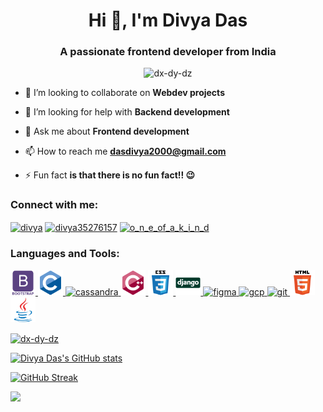 <h1 align="center">Hi 👋, I'm Divya Das</h1>
<h3 align="center">A passionate frontend developer from India</h3>  
   
<p align="center"> <img src="https://komarev.com/ghpvc/?username=dx-dy-dz&label=Profile%20views&color=0e75b6&style=flat" alt="dx-dy-dz" /> </p>    

<!-- - 🌱 I’m currently learning **React.js** -->

- 👯 I’m looking to collaborate on **Webdev projects**

- 🤝 I’m looking for help with **Backend development**

- 💬 Ask me about **Frontend development**  

- 📫 How to reach me **dasdivya2000@gmail.com**

- ⚡ Fun fact **is that there is no fun fact!! 😉**  

<h3 align="left">Connect with me:</h3>
<p align="left">
<a href="https://dev.to/divya" target="blank"><img align="center" src="https://cdn.jsdelivr.net/npm/simple-icons@3.0.1/icons/dev-dot-to.svg" alt="divya" height="30" width="40" /></a>
<a href="https://twitter.com/divya35276157" target="blank"><img align="center" src="https://raw.githubusercontent.com/rahuldkjain/github-profile-readme-generator/master/src/images/icons/Social/twitter.svg" alt="divya35276157" height="30" width="40" /></a>
<a href="https://instagram.com/o_n_e_of_a_k_i_n_d" target="blank"><img align="center" src="https://raw.githubusercontent.com/rahuldkjain/github-profile-readme-generator/master/src/images/icons/Social/instagram.svg" alt="o_n_e_of_a_k_i_n_d" height="30" width="40" /></a>

</p>
<h3 align="left">Languages and Tools:</h3>
<p align="left">  <a href="https://getbootstrap.com" target="_blank"> <img src="https://raw.githubusercontent.com/devicons/devicon/master/icons/bootstrap/bootstrap-plain-wordmark.svg" alt="bootstrap" width="40" height="40"/> </a> <a href="https://www.cprogramming.com/" target="_blank"> <img src="https://raw.githubusercontent.com/devicons/devicon/master/icons/c/c-original.svg" alt="c" width="40" height="40"/> </a> <a href="https://cassandra.apache.org/" target="_blank"> <img src="https://www.vectorlogo.zone/logos/apache_cassandra/apache_cassandra-icon.svg" alt="cassandra" width="40" height="40"/> </a> <a href="https://www.w3schools.com/cpp/" target="_blank"> <img src="https://raw.githubusercontent.com/devicons/devicon/master/icons/cplusplus/cplusplus-original.svg" alt="cplusplus" width="40" height="40"/> </a> <a href="https://www.w3schools.com/css/" target="_blank"> <img  src="https://raw.githubusercontent.com/devicons/devicon/master/icons/css3/css3-original-wordmark.svg" alt="css3" width="40" height="40"/> </a> <a href="https://www.djangoproject.com/" target="_blank"> <img src="https://raw.githubusercontent.com/devicons/devicon/master/icons/django/django-original.svg" alt="django" width="40" height="40"/> </a> <a href="https://www.figma.com/" target="_blank"> <img src="https://www.vectorlogo.zone/logos/figma/figma-icon.svg" alt="figma" width="40" height="40"/> </a> <a href="https://cloud.google.com" target="_blank"> <img src="https://www.vectorlogo.zone/logos/google_cloud/google_cloud-icon.svg" alt="gcp" width="40" height="40"/> </a> <a href="https://git-scm.com/" target="_blank"> <img src="https://www.vectorlogo.zone/logos/git-scm/git-scm-icon.svg" alt="git" width="40" height="40"/> </a> <a href="https://www.w3.org/html/" target="_blank"> <img src="https://raw.githubusercontent.com/devicons/devicon/master/icons/html5/html5-original-wordmark.svg" alt="html5" width="40" height="40"/> </a> <a href="https://www.java.com" target="_blank"> <img src="https://raw.githubusercontent.com/devicons/devicon/master/icons/java/java-original.svg" alt="java" width="40" height="40"/> </a> <a href="https://developer.mozilla.org/en-US/docs/Web/JavaScript" target="_blank">

<p><img align="center" src="https://github-readme-stats.vercel.app/api/top-langs?username=dx-dy-dz&show_icons=true&locale=en&layout=compact&theme=radical" alt="dx-dy-dz" /></p>

![Divya Das's GitHub stats](https://github-readme-stats.vercel.app/api?username=dx-dy-dz&show_icons=true&theme=radical&count_private=true)

 
[![GitHub Streak](http://github-readme-streak-stats.herokuapp.com?user=dx-dy-dz&theme=radical&date_format=M%20j%5B%2C%20Y%5D&border=DD0877&currStreakNum=DD2380&fire=DDAC0B&currStreakLabel=DD0D95&ring=DDB713)](https://git.io/streak-stats)
  

 <a href="#">
    <img src="https://activity-graph.herokuapp.com/graph?username=dx-dy-dz&bg_color=000000&color=ed2198&line=5aedf2&point=ed2198&area=true&hide_border=true"/>
  </a>  


